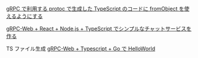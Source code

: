 [gRPC で利用する protoc で生成した TypeScript のコードに fromObject を使えるようにする](https://wapa5pow.com/posts/2022-03-24--protoc-for-typescript-with-from-object)

[gRPC-Web + React + Node.js + TypeScript でシンプルなチャットサービスを作る](https://qiita.com/aanrii/items/699b4cda0babb3f47a2f)

TS ファイル生成
[gRPC-Web + Typescript + Go で HelloWorld](https://qiita.com/otanu/items/98d553d4b685a8419952)
